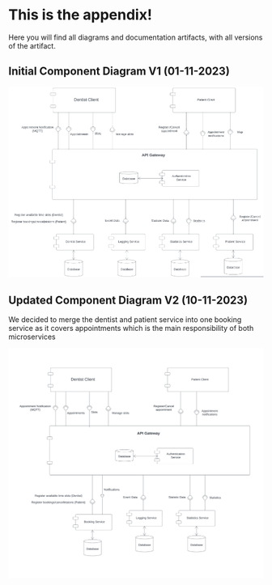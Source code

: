 # This is the appendix!
Here you will find all diagrams and documentation artifacts, with all versions of the artifact.

## Initial Component Diagram V1 (01-11-2023)
![image](uploads/1ce719c8e82e1f26b896ee09c2bb435c/image.png)

## Updated Component Diagram V2 (10-11-2023)
We decided to merge the dentist and patient service into one booking service as it covers appointments which is the main responsibility of both microservices

![DIT356_-_Component_diagram__Joel_and_Mohammad_](uploads/fe16423172213379c893754bc1f1b651/DIT356_-_Component_diagram__Joel_and_Mohammad_.png)
